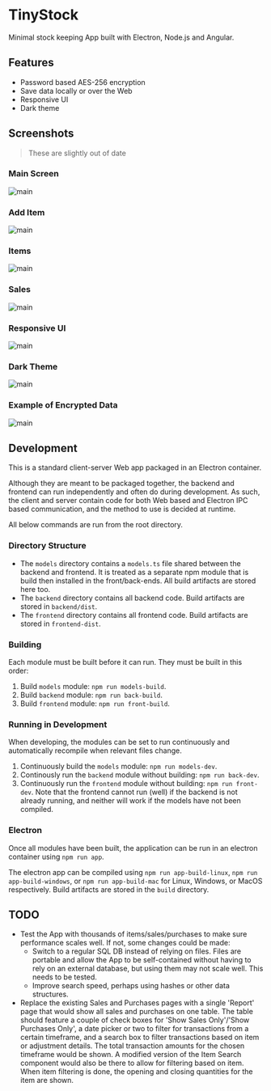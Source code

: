 # TinyStock
Minimal stock keeping App built with Electron, Node.js and Angular.

## Features

- Password based AES-256 encryption
- Save data locally or over the Web
- Responsive UI
- Dark theme

## Screenshots
> These are slightly out of date
### Main Screen

![main](./screenshots/main.png)

### Add Item

![main](./screenshots/addItem.png)

### Items

![main](./screenshots/items.png)

### Sales

![main](./screenshots/sales.png)

### Responsive UI

![main](./screenshots/responsiveUI.png)

### Dark Theme

![main](./screenshots/dark.png)

### Example of Encrypted Data

![main](./screenshots/encrypted.png)



## Development
This is a standard client-server Web app packaged in an Electron container.

Although they are meant to be packaged together, the backend and frontend can run independently and often do during development. As such, the client and server contain code for both Web based and Electron IPC based communication, and the method to use is decided at runtime.

All below commands are run from the root directory.

### Directory Structure
- The `models` directory contains a `models.ts` file shared between the backend and frontend. It is treated as a separate npm module that is build then installed in the front/back-ends. All build artifacts are stored here too.
- The `backend` directory contains all backend code. Build artifacts are stored in `backend/dist`.
- The `frontend` directory contains all frontend code. Build artifacts are stored in `frontend-dist`.

### Building
Each module must be built before it can run. They must be built in this order:
1. Build `models` module: `npm run models-build`.
2. Build `backend` module: `npm run back-build`.
3. Build `frontend` module: `npm run front-build`.

### Running in Development
When developing, the modules can be set to run continuously and automatically recompile when relevant files change.
1. Continuously build the `models` module: `npm run models-dev`.
2. Continously run the `backend` module without building: `npm run back-dev`.
3. Continuously run the `frontend` module without building: `npm run front-dev`.
Note that the frontend cannot run (well) if the backend is not already running, and neither will work if the models have not been compiled.

### Electron
Once all modules have been built, the application can be run in an electron container using `npm run app`.

The electron app can be compiled using `npm run app-build-linux`, `npm run app-build-windows`, or `npm run app-build-mac` for Linux, Windows, or MacOS respectively. Build artifacts are stored in the `build` directory.

## TODO
- Test the App with thousands of items/sales/purchases to make sure performance scales well. If not, some changes could be made:
    - Switch to a regular SQL DB instead of relying on files. Files are portable and allow the App to be self-contained without having to rely on an external database, but using them may not scale well. This needs to be tested.
    - Improve search speed, perhaps using hashes or other data structures.
- Replace the existing Sales and Purchases pages with a single 'Report' page that would show all sales and purchases on one table. The table should feature a couple of check boxes for 'Show Sales Only'/'Show Purchases Only', a date picker or two to filter for transactions from a certain timeframe, and a search box to filter transactions based on item or adjustment details. The total transaction amounts for the chosen timeframe would be shown. A modified version of the Item Search component would also be there to allow for filtering based on item. When item filtering is done, the opening and closing quantities for the item are shown.
